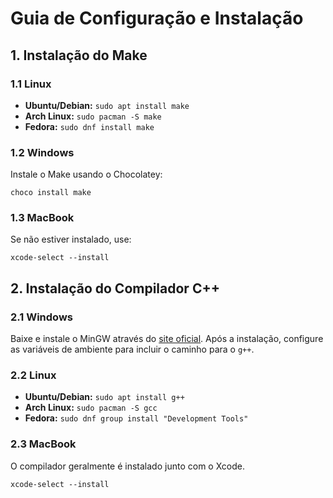 # Guia de Configuração e Instalação

## 1. Instalação do Make

### 1.1 Linux

- **Ubuntu/Debian:** `sudo apt install make`
- **Arch Linux:** `sudo pacman -S make`
- **Fedora:** `sudo dnf install make`

### 1.2 Windows

Instale o Make usando o Chocolatey:
```
choco install make
```

### 1.3 MacBook

Se não estiver instalado, use:
```
xcode-select --install
```

## 2. Instalação do Compilador C++

### 2.1 Windows

Baixe e instale o MinGW através do [site oficial](https://www.mingw-w64.org/). Após a instalação, configure as variáveis de ambiente para incluir o caminho para o `g++`.

### 2.2 Linux

- **Ubuntu/Debian:** `sudo apt install g++`
- **Arch Linux:** `sudo pacman -S gcc`
- **Fedora:** `sudo dnf group install "Development Tools"`

### 2.3 MacBook

O compilador geralmente é instalado junto com o Xcode.
```
xcode-select --install
```